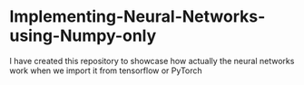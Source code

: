 # Implementing-Neural-Networks-using-Numpy-only
I have created this repository to showcase how actually the neural networks work when we import it from tensorflow or PyTorch
